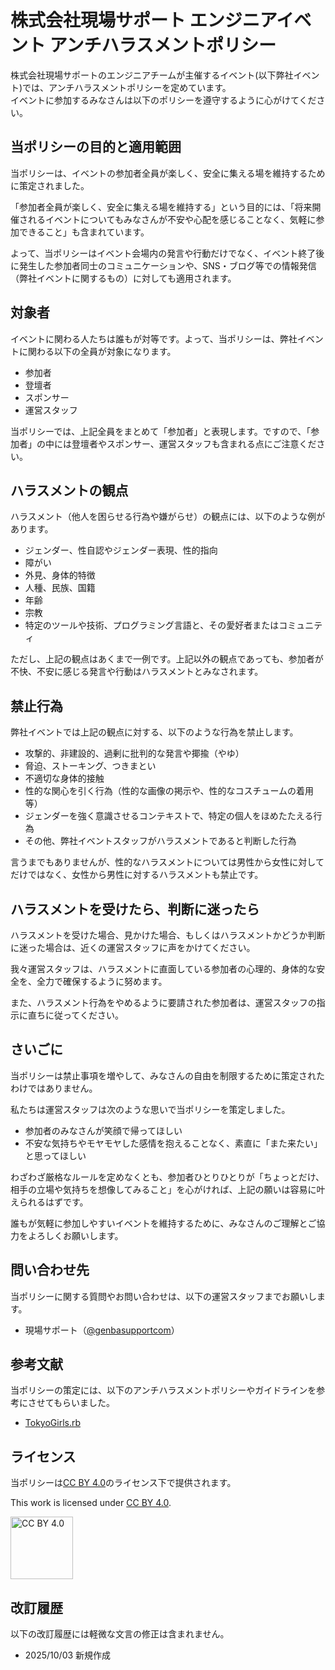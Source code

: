# 株式会社現場サポート エンジニアイベント アンチハラスメントポリシー

株式会社現場サポートのエンジニアチームが主催するイベント(以下弊社イベント)では、アンチハラスメントポリシーを定めています。  
イベントに参加するみなさんは以下のポリシーを遵守するように心がけてください。

## 当ポリシーの目的と適用範囲

当ポリシーは、イベントの参加者全員が楽しく、安全に集える場を維持するために策定されました。

「参加者全員が楽しく、安全に集える場を維持する」という目的には、「将来開催されるイベントについてもみなさんが不安や心配を感じることなく、気軽に参加できること」も含まれています。

よって、当ポリシーはイベント会場内の発言や行動だけでなく、イベント終了後に発生した参加者同士のコミュニケーションや、SNS・ブログ等での情報発信（弊社イベントに関するもの）に対しても適用されます。

## 対象者

イベントに関わる人たちは誰もが対等です。よって、当ポリシーは、弊社イベントに関わる以下の全員が対象になります。

- 参加者
- 登壇者
- スポンサー
- 運営スタッフ

当ポリシーでは、上記全員をまとめて「参加者」と表現します。ですので、「参加者」の中には登壇者やスポンサー、運営スタッフも含まれる点にご注意ください。

## ハラスメントの観点

ハラスメント（他人を困らせる行為や嫌がらせ）の観点には、以下のような例があります。

- ジェンダー、性自認やジェンダー表現、性的指向
- 障がい
- 外見、身体的特徴
- 人種、民族、国籍
- 年齢
- 宗教
- 特定のツールや技術、プログラミング言語と、その愛好者またはコミュニティ

ただし、上記の観点はあくまで一例です。上記以外の観点であっても、参加者が不快、不安に感じる発言や行動はハラスメントとみなされます。

## 禁止行為

弊社イベントでは上記の観点に対する、以下のような行為を禁止します。

- 攻撃的、非建設的、過剰に批判的な発言や揶揄（やゆ）
- 脅迫、ストーキング、つきまとい
- 不適切な身体的接触
- 性的な関心を引く行為（性的な画像の掲示や、性的なコスチュームの着用等）
- ジェンダーを強く意識させるコンテキストで、特定の個人をほめたたえる行為
- その他、弊社イベントスタッフがハラスメントであると判断した行為

言うまでもありませんが、性的なハラスメントについては男性から女性に対してだけではなく、女性から男性に対するハラスメントも禁止です。

## ハラスメントを受けたら、判断に迷ったら

ハラスメントを受けた場合、見かけた場合、もしくはハラスメントかどうか判断に迷った場合は、近くの運営スタッフに声をかけてください。

我々運営スタッフは、ハラスメントに直面している参加者の心理的、身体的な安全を、全力で確保するように努めます。

また、ハラスメント行為をやめるように要請された参加者は、運営スタッフの指示に直ちに従ってください。

## さいごに

当ポリシーは禁止事項を増やして、みなさんの自由を制限するために策定されたわけではありません。

私たちは運営スタッフは次のような思いで当ポリシーを策定しました。

- 参加者のみなさんが笑顔で帰ってほしい
- 不安な気持ちやモヤモヤした感情を抱えることなく、素直に「また来たい」と思ってほしい

わざわざ厳格なルールを定めなくとも、参加者ひとりひとりが「ちょっとだけ、相手の立場や気持ちを想像してみること」を心がければ、上記の願いは容易に叶えられるはずです。

誰もが気軽に参加しやすいイベントを維持するために、みなさんのご理解とご協力をよろしくお願いします。

## 問い合わせ先

当ポリシーに関する質問やお問い合わせは、以下の運営スタッフまでお願いします。

- 現場サポート（[@genbasupportcom](https://x.com/genbasupportcom)）


## 参考文献

当ポリシーの策定には、以下のアンチハラスメントポリシーやガイドラインを参考にさせてもらいました。

- [TokyoGirls.rb](https://gist.github.com/JunichiIto/7a080f1cfb0ae27ef600c14b94a02db7)

## ライセンス

当ポリシーは[CC BY 4.0](https://creativecommons.org/licenses/by/4.0/deed.ja)のライセンス下で提供されます。

This work is licensed under [CC BY 4.0](https://creativecommons.org/licenses/by/4.0/deed.en).

<img width="100" alt="CC BY 4.0" src="https://user-images.githubusercontent.com/1148320/52528111-d1924580-2d18-11e9-949e-9c0bd158a3f2.png">

## 改訂履歴

以下の改訂履歴には軽微な文言の修正は含まれません。

- 2025/10/03 新規作成